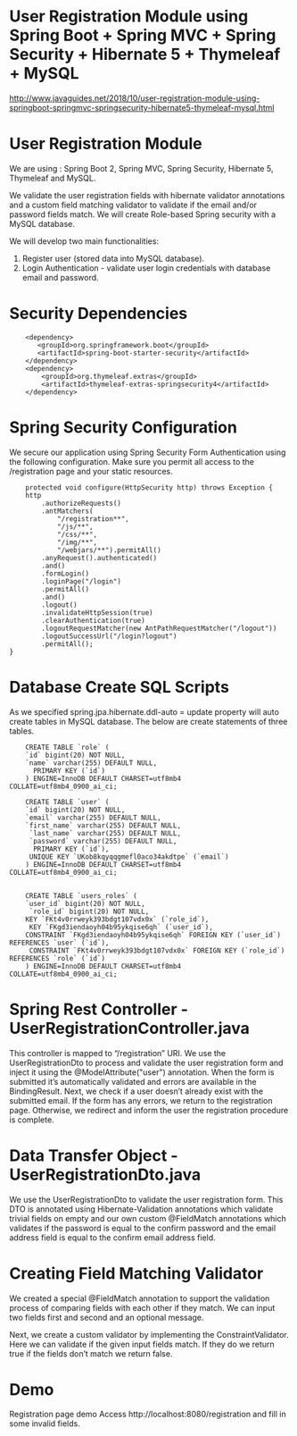 # User Registration Module using Spring Boot + Spring MVC + Spring Security + Hibernate 5 + Thymeleaf + MySQL

http://www.javaguides.net/2018/10/user-registration-module-using-springboot-springmvc-springsecurity-hibernate5-thymeleaf-mysql.html

 # User Registration Module

We are using :
Spring Boot 2, 
Spring MVC, 
Spring Security, 
Hibernate 5, 
Thymeleaf and 
MySQL.

We validate the user registration fields with hibernate validator annotations and a custom field matching validator to validate if the email and/or password fields match. We will create Role-based Spring security with a MySQL database.

We will develop two main functionalities:

1. Register user (stored data into MySQL database).
2. Login Authentication - validate user login credentials with database email and password.

 # Security Dependencies

        <dependency>
           <groupId>org.springframework.boot</groupId>
           <artifactId>spring-boot-starter-security</artifactId>
        </dependency>
        <dependency>
            <groupId>org.thymeleaf.extras</groupId>
            <artifactId>thymeleaf-extras-springsecurity4</artifactId>
        </dependency>
        
# Spring Security Configuration

We secure our application using Spring Security Form Authentication using the following configuration. Make sure you permit all access to the /registration page and your static resources.

        protected void configure(HttpSecurity http) throws Exception {
        http
            .authorizeRequests()
            .antMatchers(
                "/registration**",
                "/js/**",
                "/css/**",
                "/img/**",
                "/webjars/**").permitAll()
            .anyRequest().authenticated()
            .and()
            .formLogin()
            .loginPage("/login")
            .permitAll()
            .and()
            .logout()
            .invalidateHttpSession(true)
            .clearAuthentication(true)
            .logoutRequestMatcher(new AntPathRequestMatcher("/logout"))
            .logoutSuccessUrl("/login?logout")
            .permitAll();
    }
    
# Database Create SQL Scripts

As we specified spring.jpa.hibernate.ddl-auto = update property will auto create tables in MySQL database. The below are create statements of three tables.

        CREATE TABLE `role` (
        `id` bigint(20) NOT NULL,
        `name` varchar(255) DEFAULT NULL,
          PRIMARY KEY (`id`)
        ) ENGINE=InnoDB DEFAULT CHARSET=utf8mb4 COLLATE=utf8mb4_0900_ai_ci;

        CREATE TABLE `user` (
        `id` bigint(20) NOT NULL,
        `email` varchar(255) DEFAULT NULL,
        `first_name` varchar(255) DEFAULT NULL,
         `last_name` varchar(255) DEFAULT NULL,
         `password` varchar(255) DEFAULT NULL,
          PRIMARY KEY (`id`),
         UNIQUE KEY `UKob8kqyqqgmefl0aco34akdtpe` (`email`)
        ) ENGINE=InnoDB DEFAULT CHARSET=utf8mb4 COLLATE=utf8mb4_0900_ai_ci;


        CREATE TABLE `users_roles` (
        `user_id` bigint(20) NOT NULL,
         `role_id` bigint(20) NOT NULL,
        KEY `FKt4v0rrweyk393bdgt107vdx0x` (`role_id`),
         KEY `FKgd3iendaoyh04b95ykqise6qh` (`user_id`),
        CONSTRAINT `FKgd3iendaoyh04b95ykqise6qh` FOREIGN KEY (`user_id`) REFERENCES `user` (`id`),
         CONSTRAINT `FKt4v0rrweyk393bdgt107vdx0x` FOREIGN KEY (`role_id`) REFERENCES `role` (`id`)
        ) ENGINE=InnoDB DEFAULT CHARSET=utf8mb4 COLLATE=utf8mb4_0900_ai_ci; 
        
 # Spring Rest Controller - UserRegistrationController.java
 
This controller is mapped to “/registration” URI. We use the UserRegistrationDto to process and validate the user registration form and inject it using the @ModelAttribute("user") annotation. When the form is submitted it’s automatically validated and errors are available in the BindingResult. Next, we check if a user doesn’t already exist with the submitted email. If the form has any errors, we return to the registration page. Otherwise, we redirect and inform the user the registration procedure is complete.

# Data Transfer Object - UserRegistrationDto.java

We use the UserRegistrationDto to validate the user registration form. This DTO is annotated using Hibernate-Validation annotations which validate trivial fields on empty and our own custom @FieldMatch annotations which validates if the password is equal to the confirm password and the email address field is equal to the confirm email address field.

# Creating Field Matching Validator

We created a special @FieldMatch annotation to support the validation process of comparing fields with each other if they match. We can input two fields first and second and an optional message.

Next, we create a custom validator by implementing the ConstraintValidator. Here we can validate if the given input fields match. If they do we return true if the fields don’t match we return false.

# Demo

Registration page demo
Access http://localhost:8080/registration and fill in some invalid fields.


